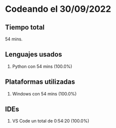 # Codeando el 30/09/2022

## Tiempo total
54 mins.

## Lenguajes usados
1. Python con 54 mins (100.0%)

## Plataformas utilizadas
1. Windows con 54 mins (100.0%)

## IDEs
1. VS Code un total de 0:54:20 (100.0%)
